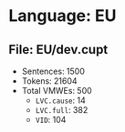 Language: EU
============

## File: EU/dev.cupt
* Sentences: 1500
* Tokens: 21604
* Total VMWEs: 500
  * `LVC.cause`: 14
  * `LVC.full`: 382
  * `VID`: 104

